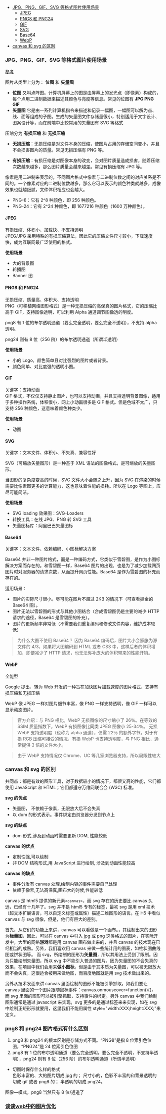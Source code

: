 <!-- TOC -->

- [JPG、PNG、GIF、SVG 等格式图片使用场景](#jpgpnggifsvg-%E7%AD%89%E6%A0%BC%E5%BC%8F%E5%9B%BE%E7%89%87%E4%BD%BF%E7%94%A8%E5%9C%BA%E6%99%AF)
  - [JPEG](#jpeg)
  - [PNG8 和 PNG24](#png8-%E5%92%8C-png24)
  - [GIF](#gif)
  - [SVG](#svg)
  - [Base64](#base64)
  - [WebP](#webp)
- [canvas 和 svg 的区别](#canvas-%E5%92%8C-svg-%E7%9A%84%E5%8C%BA%E5%88%AB)

<!-- /TOC -->

### JPG、PNG、GIF、SVG 等格式图片使用场景

[参考](https://github.com/LiangJunrong/document-library/blob/master/other-library/Interview/PersonalExperience/Other-%E5%9B%BE%E7%89%87.md)

图片从类型上分为： **位图** 和 **矢量图**

- **位图** 又叫点阵图。计算机屏幕上的图是由屏幕上的发光点（即像素）构成的，每个点用二进制数据来描述其颜色与亮度等信息。常见的位图有 **JPG PNG GIF**
- **矢量图** 它是由一系列计算机指令来描述和记录一幅图，一幅图可以解为点、线、面等组成的子图。生成的矢量图文件存储量很小，特别适用于文字设计、图案设计等，而在前端中比较常用的矢量图有 SVG 等格式

压缩分为 **有损压缩** 和 **无损压缩**

- **无损压缩**：无损压缩是对文件本身的压缩，使图片占用的存储空间变小，并且不会损害图片的质量。常见无损压缩有 PNG 等。

- **有损压缩**：有损压缩是对图像本身的改变，会对图片质量造成损害，随着压缩次数越来越多，那么图片质量会越来越差。常见有损压缩有 JPG 等。

像素是用二进制来表示的，不同图片格式中像素与二进制位数之间的对应关系是不同的。一个像素对应的二进制位数越多，那么它可以表示的颜色种类就越多，成像效果也就越细腻，文件体积相应也会越大。

- PNG-8：它有 2^8 种颜色，即 256 种颜色。
- PNG-24：它有 2^24 种颜色，即 1677216 种颜色（1600 万种颜色）。

#### JPEG

有损压缩、体积小、加载快、不支持透明  
JPEG/JPG 采用特殊的有损压缩算法，因此它的压缩文件尺寸较小，下载速度快，成为互联网最广泛使用的格式。

**使用场景**

- 大的背景图
- 轮播图
- Banner 图

#### PNG8 和 PNG24

无损压缩、质量高、体积大、支持透明  
PNG（可移植网络图形格式）是一种无损压缩的高保真的图片格式，它的压缩比高于 GIF，支持图像透明，可以利用 Alpha 通道调节图像透的明度。

png8 有 1 位的布尔透明通道（要么完全透明，要么完全不透明），不支持 alpha 透明。

png24 则有 8 位（256 阶）的布尔透明通道（所谓半透明）

**使用场景**

- 小的 Logo，颜色简单且对比强烈的图片或者背景。
- 颜色简单、对比度强的透明小图。

#### GIF

关键字：支持动画  
GIF 格式，不仅仅支持静止图片，也可以支持动画，并且支持透明背景图像，适用于多种操作系统，体积很小，网上小动画很多是 GIF 格式。但是色域不太广，只支持 256 种颜色，这意味着颜色种类少。

**使用场景**

- 动图

#### SVG

关键字：文本文件、体积小、不失真、兼容性好

SVG（可缩放矢量图形）是一种基于 XML 语法的图像格式，是可缩放的矢量图形。

当图形的复杂度变高的时候，SVG 文件大小会随之上升，因为 SVG 在渲染的时候需要比像素图更多的计算能力，这也意味着性能的损耗。所以在 Logo 等图上，应尽可能简洁。

**使用场景**

- SVG loading 效果图：SVG-Loaders
- 转换工具：在线 JPG、PNG 转 SVG 工具
- 矢量图标库：阿里巴巴矢量图标

#### Base64

关键字：文本文件、依赖编码、小图标解决方案

Base64 并非一种图片格式，而是一种编码方式，它类似于雪碧图，是作为小图标解决方案而存在的。和雪碧图一样，Base64 图片的出现，也是为了减少加载网页图片时对服务器的请求次数，从而提升网页性能。Base64 是作为雪碧图的补充而存在的。

适用场景：

- 图片的实际尺寸很小。尽可能在图片不超过 2KB 的情况下（可查看掘金的 Base64 图）。
- 图片无法以雪碧图的形式与其他小图结合（合成雪碧图仍是主要的减少 HTTP 请求的途径，Base64 是雪碧图的补充）。
- 图片的更新频率非常低（不需要我们重复编码和修改文件内容，维护成本较低）

> 为什么大图不使用 Base64？
> 因为 Base64 编码后，图片大小会膨胀为源文件的 4/3，如果将大图编码到 HTML 或者 CSS 中，这样后者的体积增加，即便减少了 HTTP 请求，也无法弥补庞大的体积带来的性能开销。

#### WebP

全能型

Google 提出，转为 Web 开发的一种旨在加快图片加载速度的图片格式，支持有损压缩和无损压缩

WebP 像 JPEG 一样对图片细节丰富，像 PNG 一样支持透明，像 GIF 一样可以显示动态图片。

> 官方介绍：与 PNG 相比，WebP 无损图像的尺寸缩小了 26％。在等效的 SSIM 质量指数下，WebP 有损图像比同类 JPEG 图像小 25-34％。 无损 WebP 支持透明度（也称为 alpha 通道），仅需 22％ 的额外字节。对于有损 RGB 压缩可接受的情况，有损 WebP 也支持透明度，与 PNG 相比，通常提供 3 倍的文件大小。

> 由于 WebP 支持情况仅 Chrome、UC 等几家浏览器支持，所以局限性较大

### canvas 和 svg 的区别

共同点：都是有效的图形工具，对于数据较小的情况下，都很又高的性能，它们都使用 JavaScript 和 HTML；它们都遵守万维网联合会 (W3C) 标准。

**svg 的优点**

- 矢量图， 不依赖于像素，无限放大后不会失真
- 以 dom 的形式表示。事件绑定由浏览器分发到节点上

**svg 的缺点**

- dom 形式,涉及到动画时需要更新 DOM, 性能较低

**canvas 的优点**

- 定制性强,可以绘制
- 非 DOM 结构形式,用 JavaScript 进行绘制, 涉及到动画性能较高

**canvas 的缺点**

- 事件分发有 canvas 处理,绘制内容的事件需要自己处理
- 依赖于像素,无法高保真,画布大的时候,性能较低

canvas 是 html5 提供的新元素`<canvas>`，而 svg 存在的历史要比 canvas 久远，已经有十几年了。svg 并不是 html5 专有的标签，最初 svg 是用 xml 技术（超文本扩展语言，可以自定义标签或属性）描述二维图形的语言。在 H5 中看似 canvas 与 svg 很像，但是，他们有巨大的差别。

首先，从它们的功能上来讲，canvas 可以看做是一个画布。，其绘制出来的图形为**标量图**，因此，可以在 canvas 中引入 jpg 或 png 这类格式的图片，在实际开发中，大型的网络**游戏**都是用 canvas 画布做出来的，并且 canvas 的技术现在已经相当的成熟。另外，我们喜欢用 canvas 来做一些统计用的图表，如柱状图曲线图或饼状图等。
而 svg，所绘制的图形为**矢量图**，所以其用法上受到了限制。因为只能绘制矢量图，所以 svg 中不能引入普通的图片，因为矢量图的不会失真的效果，在项目中我们会用来**做小图标**。但是由于其本质为矢量图，可以被无限放大而不会失真，这很适合被用来做地图，而百度地图就是用 svg 技术做出来的。

另外从技术发面来讲 canvas 里面绘制的图形不能被引擎抓取，如我们要让 canvas 里面的一个图片跟随鼠标事件：canvas.onmouseover=function(){}。
而 svg 里面的图形可以被引擎抓取，支持事件的绑定。另外 canvas 中我们绘制图形通常是通过 javascript 来实现，svg 更多的是通过标签来来实现，如在 svg 中绘制正矩形形就要用<rect>，这里我们不能用属性 style="width:XXX;height:XXX;"来定义。



### png8 和 png24 图片格式有什么区别

1. png8 和 png24 的根本区别是存储方式不同。“PNG8”是指 8 位索引色位图，“PNG24”是 24 位索引色位图
2. png8 有 1 位的布尔透明通道（要么完全透明，要么完全不透明，不支持半透明），png24 则有 8 位（256 阶）的布尔透明通道（所谓半透明）

- 切图时保存什么样的格式  
  色彩丰富的、大的图片切成 jpg 的；
  尺寸小的，色彩不丰富的和背景透明的切成 gif 或者 png8 的；
  半透明的切成 png24。

图像—模式，png8 当然只有 8 位/通道了



### [谈谈web中的图片优化](https://mp.weixin.qq.com/s?__biz=MzUyNDYxNDAyMg==&mid=2247484486&idx=1&sn=2da36c82ef04a1a6ed8aad23a558a484&chksm=fa2be4afcd5c6db99eaa20135de62588bc8e8fe96252f6a60e03465e78a483409f742341d656&mpshare=1&scene=1&srcid=0906NWo2SEDu7iGKOINwCASN&sharer_sharetime=1567737888859&sharer_shareid=01a8ec34179fc6c8c19ad42476f5b9a9&key=bbbf5d9eaed00888d20880c1f2e2f6e399718d63de6dfe6b623090728b38a81c267a57fba31c157c3ef33fec85e0b838f427fea023fd2b0d709729f2c876646b4435b9df4542e3e9246952847741e880&ascene=1&uin=MjI5NzIxOTgyNg%3D%3D&devicetype=Windows+10&version=62060833&lang=zh_CN&pass_ticket=FTew475B4FOPlZStOT4VLIuOm567ewOOeFuXCVSxInr0rEfZh%2F4%2BTmNMDZ2orK%2Fm)